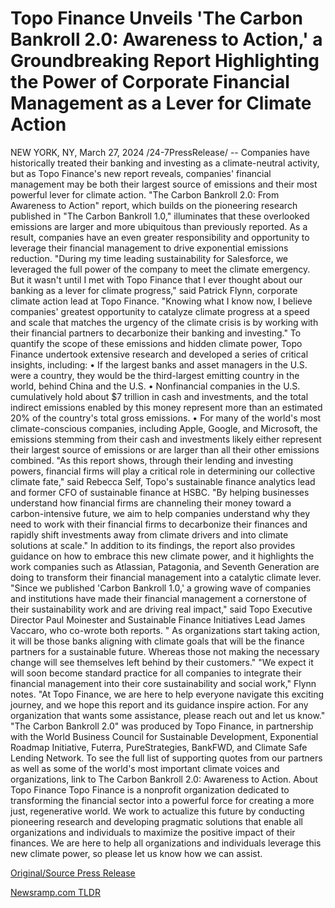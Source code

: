 # Topo Finance Unveils 'The Carbon Bankroll 2.0: Awareness to Action,' a Groundbreaking Report Highlighting the Power of Corporate Financial Management as a Lever for Climate Action

NEW YORK, NY, March 27, 2024 /24-7PressRelease/ -- Companies have historically treated their banking and investing as a climate-neutral activity, but as Topo Finance's new report reveals, companies' financial management may be both their largest source of emissions and their most powerful lever for climate action.  "The Carbon Bankroll 2.0: From Awareness to Action" report, which builds on the pioneering research published in "The Carbon Bankroll 1.0," illuminates that these overlooked emissions are larger and more ubiquitous than previously reported. As a result, companies have an even greater responsibility and opportunity to leverage their financial management to drive exponential emissions reduction.  "During my time leading sustainability for Salesforce, we leveraged the full power of the company to meet the climate emergency. But it wasn't until I met with Topo Finance that I ever thought about our banking as a lever for climate progress," said Patrick Flynn, corporate climate action lead at Topo Finance. "Knowing what I know now, I believe companies' greatest opportunity to catalyze climate progress at a speed and scale that matches the urgency of the climate crisis is by working with their financial partners to decarbonize their banking and investing."  To quantify the scope of these emissions and hidden climate power, Topo Finance undertook extensive research and developed a series of critical insights, including:  • If the largest banks and asset managers in the U.S. were a country, they would be the third-largest emitting country in the world, behind China and the U.S.  • Nonfinancial companies in the U.S. cumulatively hold about $7 trillion in cash and investments, and the total indirect emissions enabled by this money represent more than an estimated 20% of the country's total gross emissions.  • For many of the world's most climate-conscious companies, including Apple, Google, and Microsoft, the emissions stemming from their cash and investments likely either represent their largest source of emissions or are larger than all their other emissions combined.  "As this report shows, through their lending and investing powers, financial firms will play a critical role in determining our collective climate fate," said Rebecca Self, Topo's sustainable finance analytics lead and former CFO of sustainable finance at HSBC. "By helping businesses understand how financial firms are channeling their money toward a carbon-intensive future, we aim to help companies understand why they need to work with their financial firms to decarbonize their finances and rapidly shift investments away from climate drivers and into climate solutions at scale."  In addition to its findings, the report also provides guidance on how to embrace this new climate power, and it highlights the work companies such as Atlassian, Patagonia, and Seventh Generation are doing to transform their financial management into a catalytic climate lever.  "Since we published 'Carbon Bankroll 1.0,' a growing wave of companies and institutions have made their financial management a cornerstone of their sustainability work and are driving real impact," said Topo Executive Director Paul Moinester and Sustainable Finance Initiatives Lead James Vaccaro, who co-wrote both reports. " As organizations start taking action, it will be those banks aligning with climate goals that will be the finance partners for a sustainable future. Whereas those not making the necessary change will see themselves left behind by their customers."  "We expect it will soon become standard practice for all companies to integrate their financial management into their core sustainability and social work," Flynn notes. "At Topo Finance, we are here to help everyone navigate this exciting journey, and we hope this report and its guidance inspire action. For any organization that wants some assistance, please reach out and let us know."  "The Carbon Bankroll 2.0" was produced by Topo Finance, in partnership with the World Business Council for Sustainable Development, Exponential Roadmap Initiative, Futerra, PureStrategies, BankFWD, and Climate Safe Lending Network.  To see the full list of supporting quotes from our partners as well as some of the world's most important climate voices and organizations, link to The Carbon Bankroll 2.0: Awareness to Action.  About Topo Finance Topo Finance is a nonprofit organization dedicated to transforming the financial sector into a powerful force for creating a more just, regenerative world. We work to actualize this future by conducting pioneering research and developing pragmatic solutions that enable all organizations and individuals to maximize the positive impact of their finances.  We are here to help all organizations and individuals leverage this new climate power, so please let us know how we can assist. 

[Original/Source Press Release](https://www.24-7pressrelease.com/press-release/509597/topo-finance-unveils-the-carbon-bankroll-20-awareness-to-action-a-groundbreaking-report-highlighting-the-power-of-corporate-financial-management-as-a-lever-for-climate-action) 

[Newsramp.com TLDR](https://newsramp.com/None) 